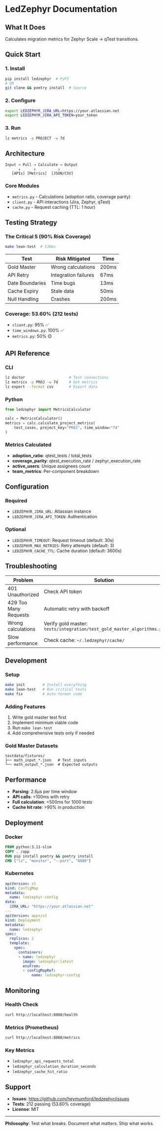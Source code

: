 # LedZephyr Documentation

## What It Does
Calculates migration metrics for Zephyr Scale → qTest transitions.

## Quick Start

### 1. Install
```bash
pip install ledzephyr  # PyPI
# OR
git clone && poetry install  # Source
```

### 2. Configure
```bash
export LEDZEPHYR_JIRA_URL=https://your.atlassian.net
export LEDZEPHYR_JIRA_API_TOKEN=your_token
```

### 3. Run
```bash
lz metrics -p PROJECT -w 7d
```

## Architecture

```
Input → Pull → Calculate → Output
      ↓      ↓          ↓
   [APIs] [Metrics]  [JSON/CSV]
```

### Core Modules
- `metrics.py` - Calculations (adoption ratio, coverage parity)
- `client.py` - API interactions (Jira, Zephyr, qTest)
- `cache.py` - Request caching (TTL: 1 hour)

## Testing Strategy

### The Critical 5 (90% Risk Coverage)
```bash
make lean-test  # 530ms
```

| Test | Risk Mitigated | Time |
|------|----------------|------|
| Gold Master | Wrong calculations | 200ms |
| API Retry | Integration failures | 67ms |
| Date Boundaries | Time bugs | 13ms |
| Cache Expiry | Stale data | 50ms |
| Null Handling | Crashes | 200ms |

### Coverage: 53.60% (212 tests)
- `client.py`: 95% ✅
- `time_windows.py`: 100% ✅
- `metrics.py`: 50% 🟡

## API Reference

### CLI
```bash
lz doctor                    # Test connections
lz metrics -p PROJ -w 7d     # Get metrics
lz export --format csv       # Export data
```

### Python
```python
from ledzephyr import MetricsCalculator

calc = MetricsCalculator()
metrics = calc.calculate_project_metrics(
    test_cases, project_key="PROJ", time_window="7d"
)
```

### Metrics Calculated
- **adoption_ratio**: qtest_tests / total_tests
- **coverage_parity**: qtest_execution_rate / zephyr_execution_rate
- **active_users**: Unique assignees count
- **team_metrics**: Per-component breakdown

## Configuration

### Required
- `LEDZEPHYR_JIRA_URL`: Atlassian instance
- `LEDZEPHYR_JIRA_API_TOKEN`: Authentication

### Optional
- `LEDZEPHYR_TIMEOUT`: Request timeout (default: 30s)
- `LEDZEPHYR_MAX_RETRIES`: Retry attempts (default: 3)
- `LEDZEPHYR_CACHE_TTL`: Cache duration (default: 3600s)

## Troubleshooting

| Problem | Solution |
|---------|----------|
| 401 Unauthorized | Check API token |
| 429 Too Many Requests | Automatic retry with backoff |
| Wrong calculations | Verify gold master: `tests/integration/test_gold_master_algorithms.py` |
| Slow performance | Check cache: `~/.ledzephyr/cache/` |

## Development

### Setup
```bash
make init        # Install everything
make lean-test   # Run critical tests
make fix         # Auto-format code
```

### Adding Features
1. Write gold master test first
2. Implement minimum viable code
3. Run `make lean-test`
4. Add comprehensive tests only if needed

### Gold Master Datasets
```
testdata/fixtures/
├── math_input_*.json   # Test inputs
└── math_output_*.json  # Expected outputs
```

## Performance

- **Parsing**: 2.6μs per time window
- **API calls**: <100ms with retry
- **Full calculation**: <500ms for 1000 tests
- **Cache hit rate**: >90% in production

## Deployment

### Docker
```dockerfile
FROM python:3.11-slim
COPY . /app
RUN pip install poetry && poetry install
CMD ["lz", "monitor", "--port", "8080"]
```

### Kubernetes
```yaml
apiVersion: v1
kind: ConfigMap
metadata:
  name: ledzephyr-config
data:
  JIRA_URL: "https://your.atlassian.net"
---
apiVersion: apps/v1
kind: Deployment
metadata:
  name: ledzephyr
spec:
  replicas: 2
  template:
    spec:
      containers:
      - name: ledzephyr
        image: ledzephyr:latest
        envFrom:
        - configMapRef:
            name: ledzephyr-config
```

## Monitoring

### Health Check
```bash
curl http://localhost:8080/health
```

### Metrics (Prometheus)
```bash
curl http://localhost:8080/metrics
```

### Key Metrics
- `ledzephyr_api_requests_total`
- `ledzephyr_calculation_duration_seconds`
- `ledzephyr_cache_hit_ratio`

## Support

- **Issues**: https://github.com/heymumford/ledzephyr/issues
- **Tests**: 212 passing (53.60% coverage)
- **License**: MIT

---

**Philosophy**: Test what breaks. Document what matters. Ship what works.